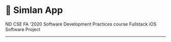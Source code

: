 # :iphone: Simlan App

ND CSE FA '2020 Software Development Practices course Fullstack iOS Software Project

---
